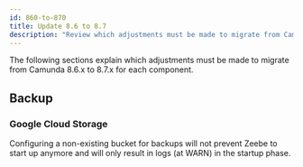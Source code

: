 ```yaml
---
id: 860-to-870
title: Update 8.6 to 8.7
description: "Review which adjustments must be made to migrate from Camunda 8.6.x to Camunda 8.7.0."
---
```


The following sections explain which adjustments must be made to migrate from Camunda 8.6.x to 8.7.x for each component.

## Backup

### Google Cloud Storage

Configuring a non-existing bucket for backups will not prevent Zeebe to start up anymore and will only result
in logs (at WARN) in the startup phase.
